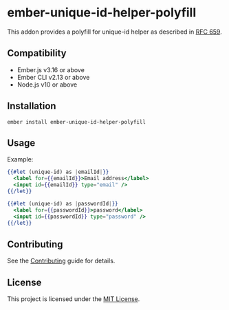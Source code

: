 ember-unique-id-helper-polyfill
==============================================================================

This addon provides a polyfill for unique-id helper as described in [RFC 659](https://github.com/emberjs/rfcs/pull/659).


Compatibility
------------------------------------------------------------------------------

* Ember.js v3.16 or above
* Ember CLI v2.13 or above
* Node.js v10 or above


Installation
------------------------------------------------------------------------------

```
ember install ember-unique-id-helper-polyfill
```


Usage
------------------------------------------------------------------------------

Example:
```hbs
{{#let (unique-id) as |emailId|}}
  <label for={{emailId}}>Email address</label>
  <input id={{emailId}} type="email" />
{{/let}}

{{#let (unique-id) as |passwordId|}}
  <label for={{passwordId}}>password</label>
  <input id={{passwordId}} type="password" />
{{/let}}
```


Contributing
------------------------------------------------------------------------------

See the [Contributing](CONTRIBUTING.md) guide for details.


License
------------------------------------------------------------------------------

This project is licensed under the [MIT License](LICENSE.md).
